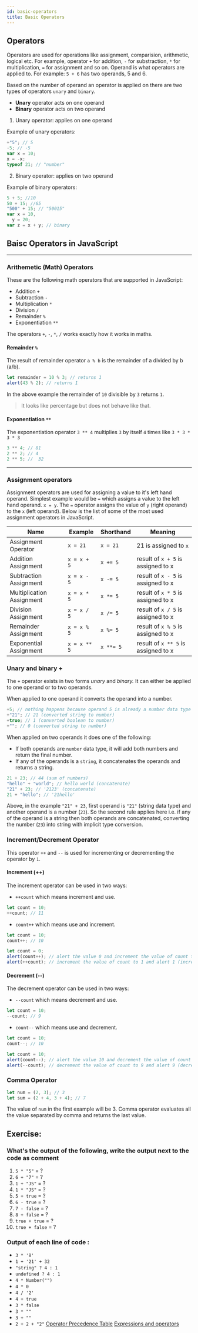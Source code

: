 ```yaml
---
id: basic-operators
title: Basic Operators
---
```


## Operators

Operators are used for operations like assignment, comparision, arithmetic, logical etc. For example, operator `+` for addition, `-` for substraction, `*` for multiplication, `=` for assignment and so on. Operand is what operators are applied to. For example: `5 + 6` has two operands, 5 and 6.

Based on the number of operand an operator is applied on there are two types of operators `unary` and `binary`.

- **Unary** operator acts on one operand
- **Binary** operator acts on two operand

1. Unary operator: applies on one operand

Example of unary operators:

```js
+"5"; // 5
-5; // -5
var x = 10;
x = -x;
typeof 21; // "number"
```

2. Binary operator: applies on two operand

Example of binary operators:

```js
5 + 5; //10
50 + 15; //65
"500" + 15; // "50015"
var x = 10,
  y = 20;
var z = x + y; // binary
```

## Baisc Operators in JavaScript

---

### Arithemetic (Math) Operators

These are the following math operators that are supported in JavaScript:

- Addition `+`
- Subtraction `-`
- Multiplication `*`
- Division `/`
- Remainder `%`
- Exponentiation `**`

The operators `+`, `-`, `*`, `/` works exactly how it works in maths.

#### Remainder `%`

The result of remainder operator `a % b` is the remainder of a divided by b (a/b).

```js
let remainder = 10 % 3; // returns 1
alert(43 % 2); // returns 1
```

In the above example the remainder of `10` divisible by `3` returns `1`.

> It looks like percentage but does not behave like that.

#### Exponentiation `**`

The exponentiation operator `3 ** 4` multiplies `3` by itself `4` times like `3 * 3 * 3 * 3`

```js
3 ** 4; // 81
2 ** 2; // 4
2 ** 5; //  32
```

---

### Assignment operators

Assignment operators are used for assigning a value to it's left hand operand. Simplest example would be `=` which assigns a value to the left hand operand. `x = y`. The `=` operator assigns the value of `y` (right operand) to the `x` (left operand). Below is the list of some of the most used assignment operators in JavaScript.

| Name                      | Example      | Shorthand | Meaning                                  |
| ------------------------- | ------------ | --------- | ---------------------------------------- |
| Assignment Operator       | `x = 21`     | `x = 21`  | 21 is assigned to `x`                    |
| Addition Assignment       | `x = x + 5`  | `x += 5`  | result of `x + 5` is assigned to x       |
| Subtraction Assignment    | `x = x - 5`  | `x -= 5`  | result of `x - 5` is assigned to x       |
| Multiplication Assignment | `x = x * 5`  | `x *= 5`  | result of `x * 5` is assigned to x       |
| Division Assignment       | `x = x / 5`  | `x /= 5`  | result of `x / 5` is assigned to x       |
| Remainder Assignment      | `x = x % 5`  | `x %= 5`  | result of `x % 5` is assigned to x       |
| Exponential Assignment    | `x = x ** 5` | `x **= 5` | result of `x ** 5` is assigned to x      |

### Unary and binary +

The `+` operator exists in two forms _unary_ and _binary._ It can either be applied to one operand or to two operands.

When applied to one operand it converts the operand into a number.

```js
+5; // nothing happens because operand 5 is already a number data type
+"21"; // 21 (converted string to number)
+true; // 1 (converted boolean to number)
+""; // 0 (converted string to number)
```

When applied on two operands it does one of the following:

- If both operands are `number` data type, it will add both numbers and return the final number.
- If any of the operands is a `string`, it concatenates the operands and returns a string.

```js
21 + 23; // 44 (sum of numbers)
"hello" + "world"; // hello world (concatenate)
"21" + 23; // '2123' (concatenate)
21 + "hello"; // '21hello'
```

Above, in the example `"21" + 23`, first operand is `"21"` (string data type) and another operand is a number (`23`). So the second rule applies here i.e. if any of the operand is a string then both operands are concatenated, converting the number (`23`) into string with implicit type conversion.

### Increment/Decrement Operator

This operator `++` and `--` is used for incrementing or decrementing the operator by `1`.

#### Increment (++)

The increment operator can be used in two ways:

- `++count` which means increment and use.

```js
let count = 10;
++count; // 11
```

- `count++` which means use and increment.

```js
let count = 10;
count++; // 10
```

```js
let count = 0;
alert(count++); // alert the value 0 and increment the value of count to 1 (use and increment)
alert(++count); // increment the value of count to 1 and alert 1 (increment and use)
```

#### Decrement (--)

The decrement operator can be used in two ways:

- `--count` which means decrement and use.

```js
let count = 10;
--count; // 9
```

- `count--` which means use and decrement.

```js
let count = 10;
count--; // 10
```

```js
let count = 10;
alert(count--); // alert the value 10 and decrement the value of count to 9 (use and decrement)
alert(--count); // decrement the value of count to 9 and alert 9 (decrement and use)
```

### Comma Operator

```js
let num = (2, 3); // 3
let sum = (2 + 4, 3 + 4); // 7
```

The value of `num` in the first example will be 3. Comma operator evaluates all the value separated by comma and returns the last value.

## Exercise:

### What's the output of the following, write the output next to the code as comment

1. `5 * "5"` = ?
2. `6 + "7"` = ?
3. `1 + "JS"` = ?
4. `1 * "JS"` = ?
5. `5 + true` = ?
6. `6 - true` = ?
7. `7 - false` = ?
8. `8 + false` = ?
9. `true + true` = ?
10. `true + false` = ?

### Output of each line of code :

- `3 * '8'`
- `1 + '21' + 32`
- `"string" ? 4 : 1`
- `undefined ? 4 : 1`
- `4 * Number("")`
- `4 * 0`
- `4 / '2'`
- `4 + true`
- `3 * false`
- `3 * ""`
- `3 + ""`
- `2 + 2 + "2"`
[Operator Precedence Table](https://developer.mozilla.org/en-US/docs/Web/JavaScript/Reference/Operators/Operator_Precedence)
[Expressions and operators](https://developer.mozilla.org/en-US/docs/Web/JavaScript/Guide/Expressions_and_Operators)
